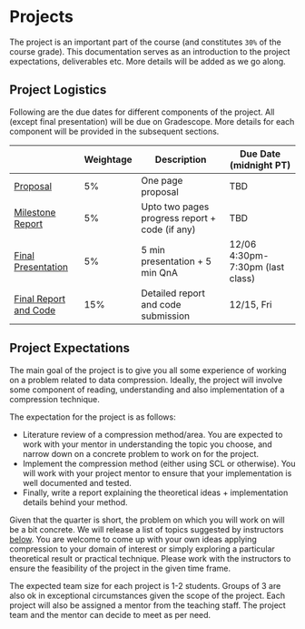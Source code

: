 # Projects

The project is an important part of the course (and constitutes `30%` of the course grade). This documentation serves as an introduction to the project expectations, deliverables etc. More details will be added as we go along.

## Project Logistics

Following are the due dates for different components of the project. All (except final presentation) will be due on Gradescope. More details for each component will be provided in the subsequent sections.

|                                                    | Weightage | Description                                    | Due Date <br/> (midnight PT)     |
|----------------------------------------------------|-----------|------------------------------------------------|----------------------------------|
| [Proposal](#i-project-proposal)                    | 5%        | One page proposal                              | TBD                              |
| [Milestone Report](#ii-project-milestone)          | 5%        | Upto two pages progress report + code (if any) | TBD                              |
| [Final Presentation](#iii-final-presentation)      | 5%        | 5 min presentation + 5 min QnA                 | 12/06 4:30pm-7:30pm (last class) |
| [Final Report and Code](#iv-final-report-and-code) | 15%       | Detailed report and code submission            | 12/15, Fri                       |


## Project Expectations

The main goal of the project is to give you all some experience of working on a problem related to data compression. Ideally, the project will involve some component of reading, understanding and also implementation of a compression technique. 

The expectation for the project is as follows: 
- Literature review of a compression method/area. You are expected to work with your mentor in understanding the topic you choose, and narrow down on a concrete problem to work on for the project. 
- Implement the compression method (either using SCL or otherwise). You will work with your project mentor to ensure that your implementation is well documented and tested. 
- Finally, write a report explaining the theoretical ideas + implementation details behind your method. 

Given that the quarter is short, the problem on which you will work on will be a bit concrete. We will release a list of topics suggested by instructors [below](#project-suggestions). You are welcome to come up with your own ideas applying compression to your domain of interest or simply exploring a particular theoretical result or practical technique. Please work with the instructors to ensure the feasibility of the project in the given time frame.

The expected team size for each project is 1-2 students. Groups of 3 are also ok in exceptional circumstances given the scope of the project. Each project will also be assigned a mentor from the teaching staff. The project team and the mentor can decide to meet as per need. 


[//]: # (## Project Deliverables)

[//]: # ()
[//]: # (### I. Project Proposal )

[//]: # (**Due: TBD**)

[//]: # ()
[//]: # (Please use the time till the deadline to explore and decide what project you would like to work on. **Before you submit the proposal, ensure to have at least one 10 minute 1-on-1 chat with the teaching staff &#40;as a team&#41;, and finalize on the project idea.** The list of finalized project ideas will be maintained here: [EE274 Project sign-up spreadsheet]&#40;https://docs.google.com/spreadsheets/d/1tcqttFB4fx4ekcOlHASbtBMISmcTRRqQ7UGHN4mXO_Y/edit?usp=sharing&#41;. Once the project is finalized, we will assign a project mentor &#40;Kedar/Shubham/Pulkit/Tsachy&#41; who can help you with references for the project, help with programming, etc. As we are a small class, ideally we would not like to repeat the exact same project. The teaching team will help you modify your idea appropriately in case someone else is working on the exact same project.)

[//]: # ()
[//]: # (For deliverable, we will follow a similar template as our friends from [CS231N]&#40;http://cs231n.stanford.edu/project.html&#41;. For the project proposal please submit a 1-page summary on what your project idea is, and an approximate timeline as to what you are planning to achieve by week-x etc. Some questions the proposal should answer:)

[//]: # ()
[//]: # (- What is the problem that you will be investigating? Why is it interesting?)

[//]: # (- What reading will you examine to provide context and background?)

[//]: # (- What method or algorithm are you proposing? If there are existing implementations and/or theoretical justifications, will you use them and how? How do you plan to improve or modify such implementations? You don't have to have an exact answer at this point, but you should have a general sense of how you will approach the problem you are working on.)

[//]: # (- How will you evaluate your results? Qualitatively, what kind of results do you expect &#40;e.g. plots or figures&#41;? Quantitatively, what kind of analysis will you use to evaluate and/or compare your results &#40;e.g. what performance metrics or statistical tests&#41;?)

[//]: # ()
[//]: # ()
[//]: # ()
[//]: # (### II. Project Milestone )

[//]: # (**Due: 11/28, Mon, midnight PT**)

[//]: # ()
[//]: # (For the project milestone, please submit a 2/3 page write-up on the technique/method you chose and link to your in-progress code as a GitHub repo &#40;if any&#41;. If possible, you can use GitHub markdown &#40;.md&#41; file as your milestone report, put the .md it on your code repo, and provide us a link to that. That way you will find it easy to later modify it to get the final report. The milestone should roughly include the following sections:)

[//]: # ()
[//]: # (- Introduction: what is the problem, why is it interesting?)

[//]: # (- Literature/Code review: summarize any existing papers/implementations that you referred to)

[//]: # (- Methods: what do you plan to implement as part of this project? What end result do you expect to achieve and how will you evaluate it qualitatively and quantitatively?)

[//]: # (- Progress report: what have you already finished &#40;please include code link where relevant&#41;? What is the plan for the remaining weeks?)

[//]: # ()
[//]: # (### III. Final presentation)

[//]: # (**12/08, Thu, 4:30pm-7:30pm, Packard 101/101A**)

[//]: # ()
[//]: # (**Slides due: 12/08, Thu, 12pm PT**)

[//]: # ()
[//]: # (The Final presentation will be during the last class &#40;note we will have a longer last class slot!&#41;. **The presentation will involve lightning talks: &#40;short 5min talk + 5min QnA&#41;.** )

[//]: # ()
[//]: # (Attendance is mandatory for the presentation. In case you are not able to make it after 5:50pm on `12/08`, please inform us beforehand, and we will try to schedule your presentation earlier. You will work with your mentor on making sure the presentation is interesting and useful to your classmates :&#41;. )

[//]: # ()
[//]: # (**Guidelines**:)

[//]: # ()
[//]: # (- You need to submit your slide-deck by 12pm PT on Thursday &#40;12/08&#41; using [gradescope]&#40;https://www.gradescope.com/courses/436519/assignments/2479092&#41;. Please submit a PDF of the slides. **No late days allowed for this submission!**)

[//]: # (- We have divided you into three groups. We have tried to keep projects within a group closer to each other, specifically following group numbers correspond roughly to following areas -- Group 1: Entropy Compressors and their optimizations, Group 2: Domain-specific Compressors and Group 3: Multimedia Compression. You can check your groups in available [spreadsheet]&#40;https://docs.google.com/spreadsheets/d/1tcqttFB4fx4ekcOlHASbtBMISmcTRRqQ7UGHN4mXO_Y/edit?usp=sharing&#41;.)

[//]: # (- You will have 5 minutes for your presentation, and 5 minutes for QnA. Here are some [guidelines]&#40;https://www.beautiful.ai/blog/lightning-talks-and-ignite-talks-a-beginners-guide&#41; on how to give a good lightning talk. )

[//]: # (- You can assume you are presenting to peers who have taken the class and are aware of the basic terminology. Please use these 5 minutes to concisely convey what you have been working on with such an audience in mind, e.g. you don't have to explain entropy coding basics and/or image compression basics. You can use the allotted time to explain the algorithm you are working on, why is it exciting, what did you learn and show the results so-far. Main idea is to ensure you are able to convey the key ideas of your project to your peers.)

[//]: # (- You can use any presentation tool you like. We recommend using [Google Slides]&#40;https://www.google.com/slides/about/&#41; or [PowerPoint]&#40;https://products.office.com/en-us/powerpoint&#41;. You can also use [LaTeX Beamer]&#40;https://www.overleaf.com/learn/latex/Beamer&#41; if you are comfortable with it.)

[//]: # (- We plan to have some drinks and snacks for everyone during the presentation. We also plan to have pizza for dinner during the presentation. :&#41;)

[//]: # ()
[//]: # (### IV. Final report and code )

[//]: # (**Due: 12/16, Fri, midnight PT**)

[//]: # ()
[//]: # (- The final submission involves a 4-5 page report on your project idea. It should introduce the problem, describe in detail the technical details, and also briefly talk about results and other implementation details. )

[//]: # ()
[//]: # (- You also need to submit a link to your code repository. The expectation is to submit a well documented and well tested code which is reproducible, and something someone else &#40;or even you&#41; can build upon. )

[//]: # ()
[//]: # (Your mentor will work with you on setting expectations, and helping you review the report/code before the submission.)

[//]: # ()
[//]: # ([MORE DETAILS TO FOLLOW])

[//]: # ()
[//]: # (## Project Suggestions)

[//]: # ()
[//]: # (Here is a &#40;non-exhaustive&#41; list of projects which the teaching staff came up with. You can pick/modify one of these projects, or just use these as inspiration to choose one of your own!)

[//]: # ()
[//]: # (**1. [BWT]&#40;https://en.wikipedia.org/wiki/Burrows–Wheeler_transform&#41;: Burrows Wheeler Transform for searching over compressed text**)

[//]: # ()
[//]: # (*Potential Mentor*: Kedar  )

[//]: # ()
[//]: # (We briefly touched the world of BWT based compressors in HW2. The project will go beyond HW2 and implement fast and efficient versions of BWT transforms. It will also explore how to use BWT for searching over compressed data.)

[//]: # ()
[//]: # (**2. [CTW]&#40;https://en.wikipedia.org/wiki/Context_tree_weighting&#41;: Context Tree Weighting**)

[//]: # ()
[//]: # (*Potential Mentor*: Shubham)

[//]: # ()
[//]: # (We learned that `k-th` order probability model can be used with arithmetic coding to achieve good compression. However, the larger the `k`, the slower the adaptability of the model. CTW tries to solve this problem by "mixing" the distributions of different order efficiently. This project will involve understanding the CTW algorithm, understanding why CTW has such good theoretical properties &#40;Rissanen lower bound etc.&#41; and implementing it in SCL.)

[//]: # ()
[//]: # (A few useful links: [ppt]&#40;https://docs.google.com/presentation/d/1LUbo-6mLpYTwcELOLlRR4ohku9j2kCiQj_2sYPh0uWA/edit#slide=id.g5eaf3d9f0e_0_75&#41;, [ctw-cpp-implementation]&#40;https://github.com/fumin/ctw&#41;, [original paper]&#40;https://www.cs.cmu.edu/~aarti/Class/10704_Fall16/CTW.pdf&#41;, [lecture notes]&#40;https://web.stanford.edu/class/ee477/lectures2011/lecture4.pdf&#41;)

[//]: # ()
[//]: # (**3. [Bits-back coding]&#40;https://bjlkeng.github.io/posts/lossless-compression-with-latent-variable-models-using-bits-back-coding/&#41; and compression of data with permutation invariance**)

[//]: # ()
[//]: # (*Potential Mentor*: Kedar  )

[//]: # ()
[//]: # (We learnt about `rANS` in class. `rANS` has an interesting property that we decode in the reverse direction vs the encoding. This property can be used to great effect with a technique called "bits-back coding". )

[//]: # ()
[//]: # (Recent [paper]&#40;https://arxiv.org/abs/2107.09202&#41; and [implementation]&#40;https://github.com/facebookresearch/multiset-compression&#41; show that it is possible to have a very general method which allows saving bits by not saving the order in the data &#40;utilizing permutation invariance&#41;. This uses bits-back coding underneath. This project will involve understanding and re-implementing this method in SCL.)

[//]: # ()
[//]: # (**4. Tabular data compression using [Chow-Liu trees]&#40;https://en.wikipedia.org/wiki/Chow–Liu_tree&#41;** )

[//]: # ()
[//]: # (*Potential Mentor*: Shubham)

[//]: # ()
[//]: # (Tabular data is quite commonly found in data logs, log files, etc. and is typically compressed as-is using gzip. A recent [paper]&#40;https://www.ncbi.nlm.nih.gov/pmc/articles/PMC5641593/&#41; proposes a way to exploit the dependencies between columns to improve compression. The goal of the project is to understand the paper, and implement an equivalent variant using SCL. This project will involve implementing and testing the performance of various existing compressors on variety of real life tabular datasets. )

[//]: # ()
[//]: # (**5. Adaptive Huffman codes, and other variants**)

[//]: # ()
[//]: # (*Potential Mentor*: Pulkit)

[//]: # ()
[//]: # (Huffman coding algorithm is a very useful and versatile algorithm. This project explores some variants of the standard algorithm to improve its performance. We will explore two of such variations in this project. In the first part of the project, we will implement Depth-limited huffman coding as a part of SCL &#40;[original paper]&#40;https://www.ics.uci.edu/~dan/pubs/LenLimHuff.pdf&#41;, [Charles Bloom's blog]&#40;http://cbloomrants.blogspot.com/2010/07/07-03-10-length-limitted-huffman-codes.html&#41;&#41;.)

[//]: # (The second part of the project would entail implementing [Dynamic Huffman tree]&#40;https://en.wikipedia.org/wiki/Adaptive_Huffman_coding&#41; as part of SCL. Dynamic Huffman coding deals with the question of how can we update huffman tree as the source distribution changes in practice.)

[//]: # ()
[//]: # (**6. PPM, PPMD** )

[//]: # ()
[//]: # (*Potential Mentor*: Shubham/Kedar/Pulkit)

[//]: # ()
[//]: # ([PPM: prediction by partial matching]&#40;https://en.wikipedia.org/wiki/Prediction_by_partial_matching&#41; is a very interesting algorithm for adaptive coding based on context matching. This project involves understanding and implementing this idea.)

[//]: # ()
[//]: # (**7. LZ77 optimized implementation**)

[//]: # ()
[//]: # (*Potential Mentor*: Shubham)

[//]: # ()
[//]: # (The most widely used general purpose compressors &#40;gzip, zstd&#41; are based on LZ77. The SCL implementation of LZ77 uses a simplistic greedy parsing strategy and uses static codes for encoding  the match lengths and offsets. In addition, the SCL LZ77 doesn’t have a sliding window or a chained-hash implementation. In this project, we will work towards creating a better LZ77 implementation in SCL based on existing works such as gzip, zstd as well as other resources such as this [blog post]&#40;https://glinscott.github.io/lz/index.html&#41; by Glinn Scott. After the implementation is finished, we will perform experiments to better analyze how the performance varies with the parameters.)

[//]: # ()
[//]: # (**8. LZ78/LZW in SCL**)

[//]: # ()
[//]: # (*Potential Mentor*: Shubham)

[//]: # ()
[//]: # (In the class we discussed the LZ77 compression algorithm and its practical implementation. There are other universal compressors which are quite interesting and have as good/better properties than LZ77. This project involves understanding and implementing LZ78 and/or Lempel-Ziv-Welsh &#40;LZW&#41; algorithm in SCL.)

[//]: # ()
[//]: # (**9. Alias method for speeding up rANS**  )

[//]: # ()
[//]: # (*Potential Mentor: Kedar*)

[//]: # ()
[//]: # (rANS decoding is bottle-necked by the binary search of the `slot` &#40;as we learnt in the class&#41;. The alias method can be used for speeding this part up! This project will involve understanding the alias method, and implementing it in SCL for speeding up rANS decoding. For reference, see blog by Fabian Giesen [here]&#40;https://fgiesen.wordpress.com/2014/02/18/rans-with-static-probability-distributions/&#41;.)

[//]: # ()
[//]: # (**10. Recompression**  )

[//]: # ()
[//]: # (*Potential Mentor: Shubham*)

[//]: # ()
[//]: # (In many scenarios we use suboptimal compression formats like gzip or jpeg due to legacy support and compatibility reasons. Significant storage savings can be obtained if the data were to be stored in a modern optimized format. However, there is often a requirement to be able to exactly recover the original compressed file, which might not be possible with a simple transcoding approach. In this project we will explore the idea of recompression, which is a technique to compress a file in a new format while preserving the original compressed file. The project will involve implementing a known or novel recompression technique and understanding the invertibility of the recompression. Some existing recompression works include [brunsli]&#40;https://github.com/google/brunsli&#41; and [lepton]&#40;https://github.com/dropbox/lepton&#41; for JPEG, and [precomp-cpp]&#40;https://github.com/schnaader/precomp-cpp&#41; for gzip.)

[//]: # ()
[//]: # (**11. Hardware acceleration for compression**)

[//]: # ()
[//]: # (*Potential Mentor*: Shubham)

[//]: # ()
[//]: # (Many of the widely used compression algorithms rely heavily on hardware acceleration, e.g., utilizing SIMD and AVX2 instructions on CPU. In addition, there is much interest in exploring the use of GPUs to accelerate compression. This project will first identify a particular existing or novel usage of hardware acceleration in a compression setting, followed by implementation of this acceleration. We will demonstrate the speedup obtained vs. an efficient implementation without acceleration and explain the core ideas behind the speedup. Some example optimized code bases include [Zstd]&#40;https://github.com/facebook/zstd&#41;, [FSE]&#40;https://github.com/Cyan4973/FiniteStateEntropy&#41;, [BSC]&#40;https://github.com/IlyaGrebnov/libbsc&#41; and [DietGPU]&#40;https://github.com/facebookresearch/dietgpu&#41;.)

[//]: # ()
[//]: # ()
[//]: # (### Open Ended project ideas)

[//]: # ()
[//]: # (The ideas below are not fleshed out yet, but project groups can talk to the instructors to come up with a concrete idea: )

[//]: # ()
[//]: # (1. Understanding and implementing different image/video perceptual metrics in SCL &#40;eg: SSIM, MS-SSIM, VMAF, etc.&#41;.)

[//]: # ()
[//]: # (    *Potential Mentor: Pulkit*)

[//]: # ()
[//]: # (2. Implement a lossless image compressor beating PNG in SCL. &#40;NOTE: there are compressors such as JPEG-XL, AVIF, which already do this, but you can go beyond those!&#41; )

[//]: # ()
[//]: # (   *Potential Mentor: Kedar*)

[//]: # ()
[//]: # (3. Attempt the CLIC image compression challenge! &#40;a bit more challenging&#41;: [http://compression.cc/tasks/]&#40;http://compression.cc/tasks/&#41;)

[//]: # ()
[//]: # (    *Potential Mentor: Kedar/Pulkit*)

[//]: # ()
[//]: # (4. *Joint image compression:* Often very similar images are stored &#40;e.g., same scene captured twice from slightly different angles&#41; but are compressed independently of each other. In this project we explore the possibility of better compression by jointly compressing the images &#40;one idea could be to stitch them into a video and use video compression algorithms&#41;. Find/generate a suitable dataset and implement an algorithm &#40;lossless or lossy&#41;. Demonstrate the savings achieved by joint vs. individual compression.)

[//]: # ()
[//]: # (    *Potential Mentor: Tsachy/Pulkit*)

[//]: # ()
[//]: # (5. Compression can be used to estimate entropy of a random variable. In this project we will explore the idea of using compression to estimate entropy of a random variable. We will implement a simple compression algorithm and use it to estimate entropy of a random variable. We will then compare the performance of this algorithm with other entropy estimation techniques and/or use it for a practical application such as anomaly detection and/or prediction in high-dimensional datasets via compression in a dataset you care about. )

[//]: # ()
[//]: # (    *Potential Mentor: Tsachy/Pulkit*)

[//]: # ()
[//]: # (6. NN-based lossy compressors vs. more traditional lossy compressors vs. the fundamental limits. Comparison between recent NN-based lossy compressors and more traditional ones based on vector quantization in terms of rate-distortion-complexity tradeoffs, experimenting on simulated data for which we know and can compare to the fundamental limits.  )

[//]: # ()
[//]: # (   *Potential Mentor: Tsachy/Pulkit*)

[//]: # ()
[//]: # (7. Lossy compression of text under a meaningful distortion measure. Explore achievable rate distortion tradeoffs and/or fundamental limits in this space. )

[//]: # ()
[//]: # (   *Potential Mentor: Tsachy/Shubham*)

[//]: # ()
[//]: # (8. Neural audio compression: explore the recent work by Meta using neural nets for audio compression.  )

[//]: # ()
[//]: # (    *Potential Mentor: Tsachy*)

[//]: # ()
[//]: # (9. *Genome in a tweet:* The question to answer is can we compress a child's genome in a single tweet &#40;~280 bytes&#41; assuming side-information of the genomes of their parents is availabein a tweet?. The project will try to answer this question theoretically, and practically by implementing a compressor.)

[//]: # (The project can also explore practically implementing ideas from distributed compression.)

[//]: # ()
[//]: # (    *Potential Mentor*: Kedar/Shubham)






